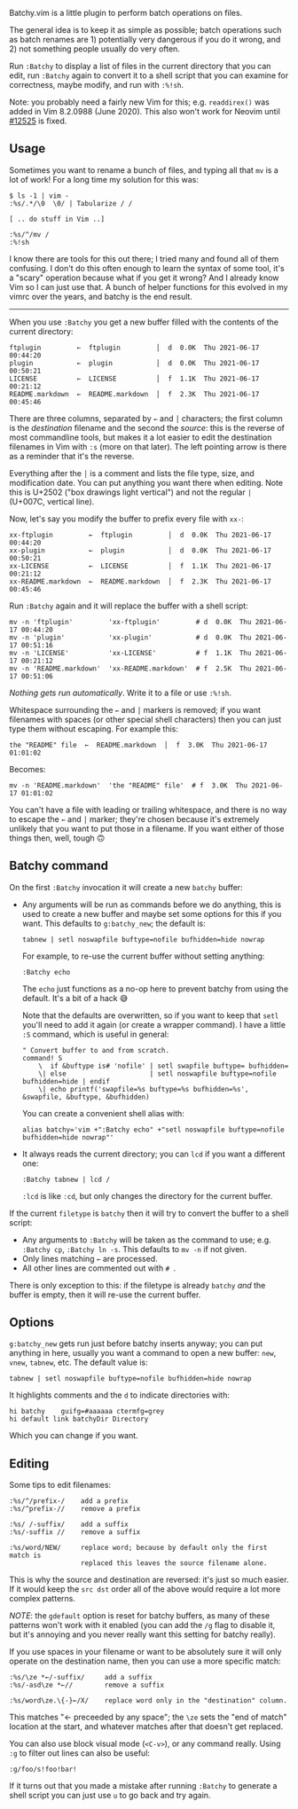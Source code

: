 Batchy.vim is a little plugin to perform batch operations on files.

The general idea is to keep it as simple as possible; batch operations such as
batch renames are 1) potentially very dangerous if you do it wrong, and 2) not
something people usually do very often.

Run `:Batchy` to display a list of files in the current directory that you can
edit, run `:Batchy` again to convert it to a shell script that you can examine
for correctness, maybe modify, and run with `:%!sh`.

Note: you probably need a fairly new Vim for this; e.g. `readdirex()` was added
in Vim 8.2.0988 (June 2020). This also won't work for Neovim until
[#12525](https://github.com/neovim/neovim/issues/12525) is fixed.


Usage
-----
Sometimes you want to rename a bunch of files, and typing all that `mv` is a lot
of work! For a long time my solution for this was:

    $ ls -1 | vim -
    :%s/.*/\0  \0/ | Tabularize / /

    [ .. do stuff in Vim ..]

    :%s/^/mv /
    :%!sh

I know there are tools for this out there; I tried many and found all of them
confusing. I don't do this often enough to learn the syntax of some tool, it's a
"scary" operation because what if you get it wrong? And I already know Vim so I
can just use that. A bunch of helper functions for this evolved in my vimrc over
the years, and batchy is the end result.

---

When you use `:Batchy` you get a new buffer filled with the contents of the
current directory:

    ftplugin         ←  ftplugin         │  d  0.0K  Thu 2021-06-17 00:44:20
    plugin           ←  plugin           │  d  0.0K  Thu 2021-06-17 00:50:21
    LICENSE          ←  LICENSE          │  f  1.1K  Thu 2021-06-17 00:21:12
    README.markdown  ←  README.markdown  │  f  2.3K  Thu 2021-06-17 00:45:46

There are three columns, separated by `←` and `│` characters; the first column
is the *destination* filename and the second the *source*: this is the reverse
of most commandline tools, but makes it a lot easier to edit the destination
filenames in Vim with `:s` (more on that later). The left pointing arrow is
there as a reminder that it's the reverse.

Everything after the `│` is a comment and lists the file type, size, and
modification date. You can put anything you want there when editing. Note this
is U+2502 ("box drawings light vertical") and not the regular `|` (U+007C,
vertical line).

Now, let's say you modify the buffer to prefix every file with `xx-`:

    xx-ftplugin         ←  ftplugin         │  d  0.0K  Thu 2021-06-17 00:44:20
    xx-plugin           ←  plugin           │  d  0.0K  Thu 2021-06-17 00:50:21
    xx-LICENSE          ←  LICENSE          │  f  1.1K  Thu 2021-06-17 00:21:12
    xx-README.markdown  ←  README.markdown  │  f  2.3K  Thu 2021-06-17 00:45:46

Run `:Batchy` again and it will replace the buffer with a shell script:

    mv -n 'ftplugin'         'xx-ftplugin'         # d  0.0K  Thu 2021-06-17 00:44:20
    mv -n 'plugin'           'xx-plugin'           # d  0.0K  Thu 2021-06-17 00:51:16
    mv -n 'LICENSE'          'xx-LICENSE'          # f  1.1K  Thu 2021-06-17 00:21:12
    mv -n 'README.markdown'  'xx-README.markdown'  # f  2.5K  Thu 2021-06-17 00:51:06

*Nothing gets run automatically*. Write it to a file or use `:%!sh`.

Whitespace surrounding the `←` and `│` markers is removed; if you want filenames
with spaces (or other special shell characters) then you can just type them
without escaping. For example this:

    the "README" file  ←  README.markdown  │  f  3.0K  Thu 2021-06-17 01:01:02

Becomes:

    mv -n 'README.markdown'  'the "README" file'  # f  3.0K  Thu 2021-06-17 01:01:02

You can't have a file with leading or trailing whitespace, and there is no way
to escape the `←` and `│` marker; they're chosen because it's extremely unlikely
that you want to put those in a filename. If you want either of those things
then, well, tough 🙃

Batchy command
---------------
On the first `:Batchy` invocation it will create a new `batchy` buffer:

- Any arguments will be run as commands before we do anything, this is used to
  create a new buffer and maybe set some options for this if you want. This
  defaults to `g:batchy_new`; the default is:

      tabnew | setl noswapfile buftype=nofile bufhidden=hide nowrap

  For example, to re-use the current buffer without setting anything:

      :Batchy echo

  The `echo` just functions as a no-op here to prevent batchy from using the
  default. It's a bit of a hack 😅

  Note that the defaults are overwritten, so if you want to keep that `setl`
  you'll need to add it again (or create a wrapper command). I have a little
  `:S` command, which is useful in general:

      " Convert buffer to and from scratch.
      command! S
          \  if &buftype is# 'nofile' | setl swapfile buftype= bufhidden=
          \| else                     | setl noswapfile buftype=nofile bufhidden=hide | endif
          \| echo printf('swapfile=%s buftype=%s bufhidden=%s', &swapfile, &buftype, &bufhidden)

  You can create a convenient shell alias with:

      alias batchy='vim +":Batchy echo" +"setl noswapfile buftype=nofile bufhidden=hide nowrap"'

- It always reads the current directory; you can `lcd` if you want a different
  one:

      :Batchy tabnew | lcd /

  `:lcd` is like `:cd`, but only changes the directory for the current buffer.

If the current `filetype` is `batchy` then it will try to convert the buffer to
a shell script:

- Any arguments to `:Batchy` will be taken as the command to use; e.g. `:Batchy
  cp`, `:Batchy ln -s`. This defaults to `mv -n` if not given.
- Only lines matching `←` are processed.
- All other lines are commented out with `# `.

There is only exception to this: if the filetype is already `batchy` *and* the
buffer is empty, then it will re-use the current buffer.

Options
-------
`g:batchy_new` gets run just before batchy inserts anyway; you can put anything
in here, usually you want a command to open a new buffer: `new`, `vnew`,
`tabnew`, etc. The default value is:

    tabnew | setl noswapfile buftype=nofile bufhidden=hide nowrap

It highlights comments and the `d` to indicate directories with:

    hi batchy    guifg=#aaaaaa ctermfg=grey
    hi default link batchyDir Directory

Which you can change if you want.


Editing
-------
Some tips to edit filenames:

    :%s/^/prefix-/    add a prefix
    :%s/^prefix-//    remove a prefix

    :%s/ /-suffix/    add a suffix
    :%s/-suffix //    remove a suffix

    :%s/word/NEW/     replace word; because by default only the first match is
                      replaced this leaves the source filename alone.

This is why the source and destination are reversed: it's just so much easier.
If it would keep the `src dst` order all of the above would require a lot more
complex patterns.

*NOTE*: the `gdefault` option is reset for batchy buffers, as many of these
patterns won't work with it enabled (you can add the `/g` flag to disable it,
but it's annoying and you never really want this setting for batchy really).

If you use spaces in your filename or want to be absolutely sure it will only
operate on the destination name, then you can use a more specific match:

    :%s/\ze *←/-suffix/     add a suffix
    :%s/-asd\ze *←//        remove a suffix

    :%s/word\ze.\{-}←/X/    replace word only in the "destination" column.

This matches "← preceeded by any space"; the `\ze` sets the "end of match"
location at the start, and whatever matches after that doesn't get replaced.

You can also use block visual mode (`<C-v>`), or any command really. Using `:g`
to filter out lines can also be useful:

    :g/foo/s!foo!bar!

If it turns out that you made a mistake after running `:Batchy` to generate a
shell script you can just use `u` to go back and try again.
